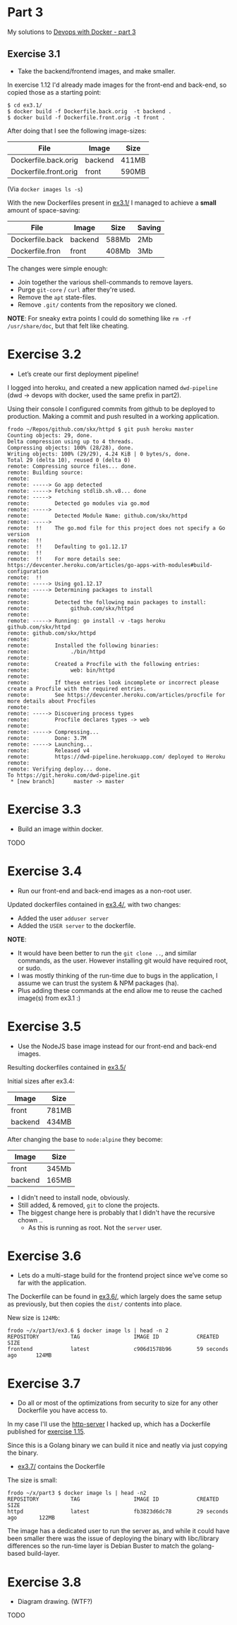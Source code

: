 # Part 3

My solutions to [Devops with Docker - part 3](https://devopswithdocker.com/part3/)




## Exercise 3.1

* Take the backend/frontend images, and make smaller.

In exercise 1.12 I'd already made images for the front-end and back-end, so copied those as a starting point:

```
$ cd ex3.1/
$ docker build -f Dockerfile.back.orig  -t backend .
$ docker build -f Dockerfile.front.orig -t front .
```

After doing that I see the following image-sizes:

| File                  | Image     | Size  |
| --------------------- | --------- | ----- |
| Dockerfile.back.orig  | backend   | 411MB |
| Dockerfile.front.orig | front     | 590MB |

(Via `docker images ls -s`)

With the new Dockerfiles present in [ex3.1/](ex3.1/) I managed to achieve a __small__ amount of space-saving:


| File                  | Image     | Size  | Saving |
| --------------------- | --------- | ----- | ------ |
| Dockerfile.back       | backend   | 588Mb |    2Mb |
| Dockerfile.fron       | front     | 408Mb |    3Mb |

The changes were simple enough:

* Join together the various shell-commands to remove layers.
* Purge `git-core` / `curl` after they're used.
* Remove the `apt` state-files.
* Remove `.git/` contents from the repository we cloned.

**NOTE**: For sneaky extra points I could do something like `rm -rf /usr/share/doc`, but that felt like cheating.




# Exercise 3.2

* Let’s create our first deployment pipeline!

I logged into heroku, and created a new application named `dwd-pipeline`
(dwd -> devops with docker, used the same prefix in part2).

Using their console I configured commits from github to be deployed to production.  Making a commit and push resulted in a working application.

```
frodo ~/Repos/github.com/skx/httpd $ git push heroku master
Counting objects: 29, done.
Delta compression using up to 4 threads.
Compressing objects: 100% (28/28), done.
Writing objects: 100% (29/29), 4.24 KiB | 0 bytes/s, done.
Total 29 (delta 10), reused 0 (delta 0)
remote: Compressing source files... done.
remote: Building source:
remote:
remote: -----> Go app detected
remote: -----> Fetching stdlib.sh.v8... done
remote: ----->
remote:        Detected go modules via go.mod
remote: ----->
remote:        Detected Module Name: github.com/skx/httpd
remote: ----->
remote:  !!    The go.mod file for this project does not specify a Go version
remote:  !!
remote:  !!    Defaulting to go1.12.17
remote:  !!
remote:  !!    For more details see: https://devcenter.heroku.com/articles/go-apps-with-modules#build-configuration
remote:  !!
remote: -----> Using go1.12.17
remote: -----> Determining packages to install
remote:
remote:        Detected the following main packages to install:
remote:        		github.com/skx/httpd
remote:
remote: -----> Running: go install -v -tags heroku github.com/skx/httpd
remote: github.com/skx/httpd
remote:
remote:        Installed the following binaries:
remote:        		./bin/httpd
remote:
remote:        Created a Procfile with the following entries:
remote:        		web: bin/httpd
remote:
remote:        If these entries look incomplete or incorrect please create a Procfile with the required entries.
remote:        See https://devcenter.heroku.com/articles/procfile for more details about Procfiles
remote:
remote: -----> Discovering process types
remote:        Procfile declares types -> web
remote:
remote: -----> Compressing...
remote:        Done: 3.7M
remote: -----> Launching...
remote:        Released v4
remote:        https://dwd-pipeline.herokuapp.com/ deployed to Heroku
remote:
remote: Verifying deploy... done.
To https://git.heroku.com/dwd-pipeline.git
 * [new branch]      master -> master
```




# Exercise 3.3

* Build an image within docker.

TODO




# Exercise 3.4

* Run our front-end and back-end images as a non-root user.

Updated dockerfiles contained in [ex3.4/](ex3.4/), with two changes:

* Added the user `adduser server`
* Added the `USER server` to the dockerfile.

**NOTE**:

* It would have been better to run the `git clone ..`, and similar commands, as the user.  However installing git would have required root, or sudo.
* I was mostly thinking of the run-time due to bugs in the application, I assume we can trust the system & NPM packages (ha).
* Plus adding these commands at the end allow me to reuse the cached image(s) from ex3.1 :)




# Exercise 3.5

* Use the NodeJS base image instead for our front-end and back-end images.

Resulting dockerfiles contained in [ex3.5/](ex3.5/)

Initial sizes after ex3.4:

| Image  | Size  |
| ------ | ----- |
| front  | 781MB |
| backend| 434MB |

After changing the base to `node:alpine` they become:

| Image  | Size  |
| ------ | ----- |
| front  | 345Mb |
| backend| 165MB |


* I didn't need to install node, obviously.
* Still added, & removed, `git` to clone the projects.
* The biggest change here is probably that I didn't have the recursive chown ..
  * As this is running as root.  Not the `server` user.




# Exercise 3.6

* Lets do a multi-stage build for the frontend project since we’ve come so far with the application.

The Dockerfile can be found in [ex3.6/](ex3.6/), which largely does the same setup as previously, but then copies the `dist/` contents into place.

New size is `124Mb`:

```
frodo ~/x/part3/ex3.6 $ docker image ls | head -n 2
REPOSITORY          TAG                 IMAGE ID            CREATED             SIZE
frontend            latest              c906d1578b96        59 seconds ago      124MB
```




# Exercise 3.7

* Do all or most of the optimizations from security to size for any other Dockerfile you have access to.

In my case I'll use the [http-server](https://github.com/skx/httpd) I hacked up, which has a Dockerfile published for [exercise 1.15](https://github.com/skx/devopswithdocker.com/tree/master/part1#exercise-115).

Since this is a Golang binary we can build it nice and neatly via just copying the binary.

* [ex3.7/](ex3.7/) contains the Dockerfile

The size is small:

```
frodo ~/x/part3 $ docker image ls | head -n2
REPOSITORY          TAG                 IMAGE ID            CREATED              SIZE
httpd               latest              fb3823d6dc78        29 seconds ago       122MB
```

The image has a dedicated user to run the server as, and while it could have been smaller there was the issue of deploying the binary with libc/library differences so the run-time layer is Debian Buster to match the golang-based build-layer.



# Exercise 3.8

* Diagram drawing.  (WTF?)

TODO
